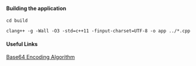 #### Building the application

```shell
cd build

clang++ -g -Wall -O3 -std=c++11 -finput-charset=UTF-8 -o app ../*.cpp
```

#### Useful Links

[Base64 Encoding Algorithm](http://www.herongyang.com/Encoding/Base64-Encoding-Algorithm.html)

